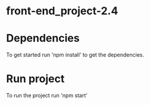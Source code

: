 # front-end_project-2.4

# Dependencies
To get started run 'npm install' to get the dependencies.

# Run project
To run the project run 'npm start'